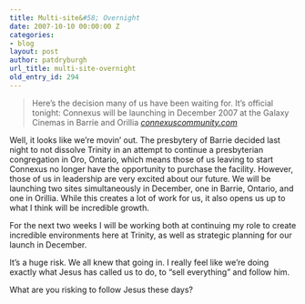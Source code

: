 ```yaml
---
title: Multi-site&#58; Overnight
date: 2007-10-10 00:00:00 Z
categories:
- blog
layout: post
author: patdryburgh
url_title: multi-site-overnight
old_entry_id: 294
---
```


<blockquote>
  Here’s the decision many of us have been waiting for. It’s official tonight: Connexus will be launching in December 2007 at the Galaxy Cinemas in Barrie and Orillia
  <cite><a href="http://connexuscommunity.com">connexuscommunity.com</a></cite>
</blockquote>

Well, it looks like we’re movin’ out. The presbytery of Barrie decided last night to not dissolve Trinity in an attempt to continue a presbyterian congregation in Oro, Ontario, which means those of us leaving to start Connexus no longer have the opportunity to purchase the facility. However, those of us in leadership are very excited about our future. We will be launching two sites simultaneously in December, one in Barrie, Ontario, and one in Orillia. While this creates a lot of work for us, it also opens us up to what I think will be incredible growth.

For the next two weeks I will be working both at continuing my role to create incredible environments here at Trinity, as well as strategic planning for our launch in December.

It’s a huge risk. We all knew that going in. I really feel like we’re doing exactly what Jesus has called us to do, to “sell everything” and follow him.

What are you risking to follow Jesus these days?